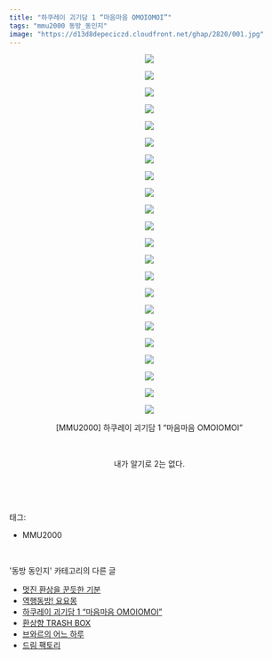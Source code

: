 ```yaml
---
title: "하쿠레이 괴기담 1 “마음마음 OMOIOMOI”"
tags: "mmu2000 동방_동인지"
image: "https://d13d8depeciczd.cloudfront.net/ghap/2820/001.jpg"
---
```

<div class="article">
<p style="text-align: center; clear: none; float: none;"><img src="{{ site.imgserver12 }}/ghap/2820/001.jpg"/></p>
<p style="text-align: center; clear: none; float: none;"><img src="{{ site.imgserver12 }}/ghap/2820/002.jpg"/></p>
<p style="text-align: center; clear: none; float: none;"><img src="{{ site.imgserver12 }}/ghap/2820/003.jpg"/></p>
<p style="text-align: center; clear: none; float: none;"><img src="{{ site.imgserver12 }}/ghap/2820/004.jpg"/></p>
<p style="text-align: center; clear: none; float: none;"><img src="{{ site.imgserver12 }}/ghap/2820/005.jpg"/></p>
<p style="text-align: center; clear: none; float: none;"><img src="{{ site.imgserver12 }}/ghap/2820/006.jpg"/></p>
<p style="text-align: center; clear: none; float: none;"><img src="{{ site.imgserver12 }}/ghap/2820/007.jpg"/></p>
<p style="text-align: center; clear: none; float: none;"><img src="{{ site.imgserver12 }}/ghap/2820/008.jpg"/></p>
<p style="text-align: center; clear: none; float: none;"><img src="{{ site.imgserver12 }}/ghap/2820/009.jpg"/></p>
<p style="text-align: center; clear: none; float: none;"><img src="{{ site.imgserver12 }}/ghap/2820/010.jpg"/></p>
<p style="text-align: center; clear: none; float: none;"><img src="{{ site.imgserver12 }}/ghap/2820/011.jpg"/></p>
<p style="text-align: center; clear: none; float: none;"><img src="{{ site.imgserver12 }}/ghap/2820/012.jpg"/></p>
<p style="text-align: center; clear: none; float: none;"><img src="{{ site.imgserver12 }}/ghap/2820/013.jpg"/></p>
<p style="text-align: center; clear: none; float: none;"><img src="{{ site.imgserver12 }}/ghap/2820/014.jpg"/></p>
<p style="text-align: center; clear: none; float: none;"><img src="{{ site.imgserver12 }}/ghap/2820/015.jpg"/></p>
<p style="text-align: center; clear: none; float: none;"><img src="{{ site.imgserver12 }}/ghap/2820/016.jpg"/></p>
<p style="text-align: center; clear: none; float: none;"><img src="{{ site.imgserver12 }}/ghap/2820/017.jpg"/></p>
<p style="text-align: center; clear: none; float: none;"><img src="{{ site.imgserver12 }}/ghap/2820/018.jpg"/></p>
<p style="text-align: center; clear: none; float: none;"><img src="{{ site.imgserver12 }}/ghap/2820/019.jpg"/></p>
<p style="text-align: center; clear: none; float: none;"><img src="{{ site.imgserver12 }}/ghap/2820/020.jpg"/></p>
<p style="text-align: center; clear: none; float: none;"><img src="{{ site.imgserver12 }}/ghap/2820/021.jpg"/></p>
<p style="text-align: center; clear: none; float: none;"><img src="{{ site.imgserver12 }}/ghap/2820/022.jpg"/></p>
<p style="text-align: center; clear: none; float: none;">[MMU2000] 하쿠레이 괴기담 1 “마음마음 OMOIOMOI”</p>
<p style="text-align: center; clear: none; float: none;"><br/></p>
<p style="text-align: center; clear: none; float: none;">내가 알기로 2는 없다.</p>
<p><br/></p>
</div><br/>
<div class="tagTrail">
<p>태그: </p>
<ul>
<li>MMU2000</li>
</ul>
</div><br/>
<div class="another">
<p>'동방 동인지' 카테고리의 다른 글</p>
<ul>
<li><a href="/ghap_2822">멋진 환상을 꾼듯한 기분</a></li>
<li><a href="/ghap_2821">역행동방! 요요몽</a></li>
<li><a href="/ghap_2820">하쿠레이 괴기담 1 “마음마음 OMOIOMOI”</a></li>
<li><a href="/ghap_2819">환상향 TRASH BOX</a></li>
<li><a href="/ghap_2818">브와르의 어느 하루</a></li>
<li><a href="/ghap_2816">드림 팩토리</a></li>
</ul>
</div><br/>
<div class="cb_module cb_fluid">
<div class="cb_wrt cb_profile">
</div><!-- commentList close -->
</div><br/>
